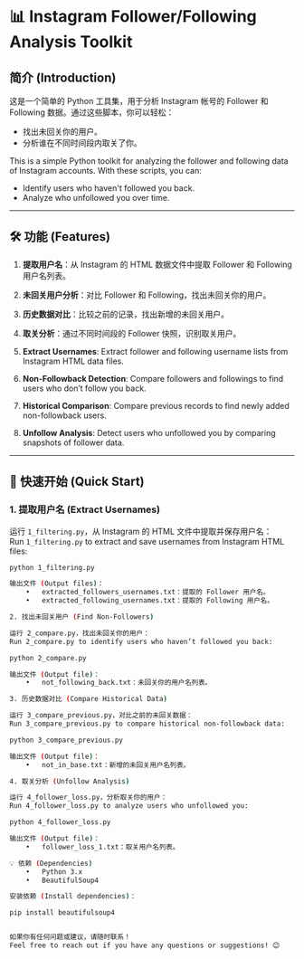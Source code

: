 # 📊 Instagram Follower/Following Analysis Toolkit  
## 简介 (Introduction)  
这是一个简单的 Python 工具集，用于分析 Instagram 帐号的 Follower 和 Following 数据。通过这些脚本，你可以轻松：  
- 找出未回关你的用户。  
- 分析谁在不同时间段内取关了你。  

This is a simple Python toolkit for analyzing the follower and following data of Instagram accounts. With these scripts, you can:  
- Identify users who haven't followed you back.  
- Analyze who unfollowed you over time.  

---

## 🛠 功能 (Features)  
1. **提取用户名**：从 Instagram 的 HTML 数据文件中提取 Follower 和 Following 用户名列表。  
2. **未回关用户分析**：对比 Follower 和 Following，找出未回关你的用户。  
3. **历史数据对比**：比较之前的记录，找出新增的未回关用户。  
4. **取关分析**：通过不同时间段的 Follower 快照，识别取关用户。  

1. **Extract Usernames**: Extract follower and following username lists from Instagram HTML data files.  
2. **Non-Followback Detection**: Compare followers and followings to find users who don’t follow you back.  
3. **Historical Comparison**: Compare previous records to find newly added non-followback users.  
4. **Unfollow Analysis**: Detect users who unfollowed you by comparing snapshots of follower data.  

---

## 🚀 快速开始 (Quick Start)  

### 1. 提取用户名 (Extract Usernames)  
运行 `1_filtering.py`，从 Instagram 的 HTML 文件中提取并保存用户名：  
Run `1_filtering.py` to extract and save usernames from Instagram HTML files:  
```bash
python 1_filtering.py

输出文件 (Output files)：
	•	extracted_followers_usernames.txt：提取的 Follower 用户名。
	•	extracted_following_usernames.txt：提取的 Following 用户名。

2. 找出未回关用户 (Find Non-Followers)

运行 2_compare.py，找出未回关你的用户：
Run 2_compare.py to identify users who haven’t followed you back:

python 2_compare.py

输出文件 (Output file)：
	•	not_following_back.txt：未回关你的用户名列表。

3. 历史数据对比 (Compare Historical Data)

运行 3_compare_previous.py，对比之前的未回关数据：
Run 3_compare_previous.py to compare historical non-followback data:

python 3_compare_previous.py

输出文件 (Output file)：
	•	not_in_base.txt：新增的未回关用户名列表。

4. 取关分析 (Unfollow Analysis)

运行 4_follower_loss.py，分析取关你的用户：
Run 4_follower_loss.py to analyze users who unfollowed you:

python 4_follower_loss.py

输出文件 (Output file)：
	•	follower_loss_1.txt：取关用户名列表。

💡 依赖 (Dependencies)
	•	Python 3.x
	•	BeautifulSoup4

安装依赖 (Install dependencies)：

pip install beautifulsoup4


如果你有任何问题或建议，请随时联系！
Feel free to reach out if you have any questions or suggestions! 😊
